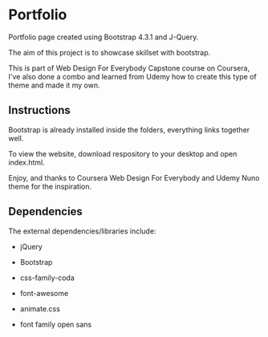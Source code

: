 # Portfolio

Portfolio page created using Bootstrap 4.3.1 and J-Query.

The aim of this project is to showcase skillset with bootstrap.

This is part of Web Design For Everybody Capstone course on Coursera, I've also done a combo and learned from Udemy how to create this type of theme and made it my own.

## Instructions
Bootstrap is already installed inside the folders, everything links together well.

To view the website, download respository to your desktop and open index.html.

Enjoy, and thanks to Coursera Web Design For Everybody and Udemy Nuno theme for the inspiration.

## Dependencies
The external dependencies/libraries include:

- jQuery

- Bootstrap

- css-family-coda

- font-awesome

- animate.css

- font family open sans